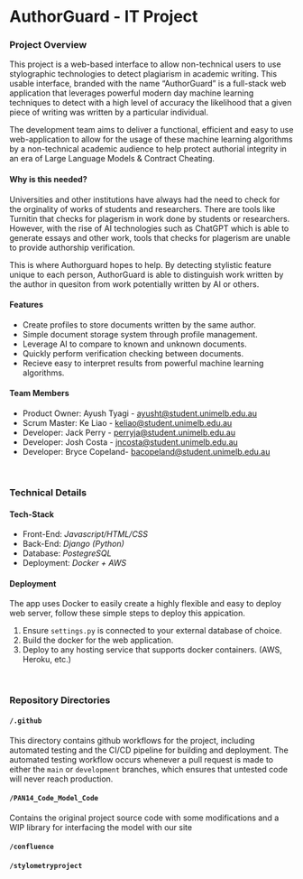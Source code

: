 # AuthorGuard - IT Project

### Project Overview
This project is a web-based interface to allow non-technical users to use stylographic technologies to detect plagiarism in academic writing. This usable interface, branded with the name “AuthorGuard” is a full-stack web application that leverages powerful modern day machine learning techniques to detect with a high level of accuracy the likelihood that a given piece of writing was written by a particular individual. 

The development team aims to deliver a functional, efficient and easy to use web-application to allow for the usage of these machine learning algorithms by a non-technical academic audience to help protect authorial integrity in an era of Large Language Models & Contract Cheating.

#### Why is this needed?
Universities and other institutions have always had the need to check for the orginality of works of students and researchers. There are tools like Turnitin that checks for plagerism in work done by students or researchers. However, with the rise of AI technologies such as ChatGPT which is able to generate essays and other work, tools that checks for plagerism are unable to provide authorship verification. 
               
This is where Authorguard hopes to help. 
By detecting stylistic feature unique to each person, AuthorGuard is able to distinguish work 
written by the author in quesiton from work potentially written by AI or others.

#### Features
- Create profiles to store documents written by the same author.
- Simple document storage system through profile management.
- Leverage AI to compare to known and unknown documents.
- Quickly perform verification checking between documents.
- Recieve easy to interpret results from powerful machine learning algorithms.

#### Team Members
- Product Owner: Ayush Tyagi -  ayusht@student.unimelb.edu.au
- Scrum Master: Ke Liao - keliao@student.unimelb.edu.au
- Developer: Jack Perry - perryja@student.unimelb.edu.au
- Developer: Josh Costa - jncosta@student.unimelb.edu.au
- Developer: Bryce Copeland- bacopeland@student.unimelb.edu.au

<br>

### Technical Details
#### Tech-Stack
- Front-End: *Javascript/HTML/CSS*
- Back-End: *Django (Python)*
- Database: *PostegreSQL*
- Deployment: *Docker + AWS*

#### Deployment
The app uses Docker to easily create a highly flexible and easy to deploy web server, follow these simple steps to deploy this appication.
1. Ensure ```settings.py``` is connected to your external database of choice.
2. Build the docker for the web application.
3. Deploy to any hosting service that supports docker containers. (AWS, Heroku, etc.)

<br>

### Repository Directories
#### ```/.github```
This directory contains github workflows for the project, including automated testing and the CI/CD pipeline for building and deployment. The automated testing workflow occurs whenever a pull request is made to either the ```main``` or ```development``` branches, which ensures that untested code will never reach production.

#### ```/PAN14_Code_Model_Code```
Contains the original project source code with some modifications
and a WIP library for interfacing the model with our site

#### ```/confluence```

#### ```/stylometryproject```

<br>

